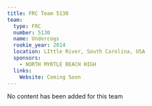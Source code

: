 ```yaml
---
title: FRC Team 5130
team:
  type: FRC
  number: 5130
  name: Undercogs
  rookie_year: 2014
  location: LIttle River, South Carolina, USA
  sponsors:
    - NORTH MYRTLE BEACH HIGH
  links:
    Website: Coming Soon
---
```

No content has been added for this team